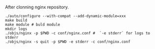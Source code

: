 
After clonning nginx repository.

```
./auto/configure --with-compat --add-dynamic-module=xxx
make build
make module # buld module
mkdir logs
./objs/nginx -p $PWD -c conf/nginx.conf #  `-e stderr` for logs to stderr
./objs/nginx -s quit -p $PWD -e stderr -c conf/nginx.conf
```
